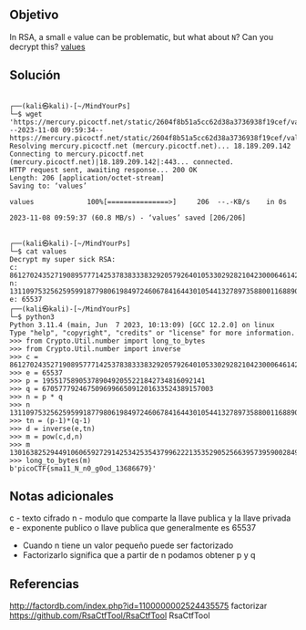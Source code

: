 ## Objetivo
In RSA, a small `e` value can be problematic, but what about `N`? Can you decrypt this? [values](https://mercury.picoctf.net/static/2604f8b51a5cc62d38a3736938f19cef/values)
## Solución 
```
                                                                           
┌──(kali㉿kali)-[~/MindYourPs]
└─$ wget 'https://mercury.picoctf.net/static/2604f8b51a5cc62d38a3736938f19cef/values' 
--2023-11-08 09:59:34--  https://mercury.picoctf.net/static/2604f8b51a5cc62d38a3736938f19cef/values
Resolving mercury.picoctf.net (mercury.picoctf.net)... 18.189.209.142
Connecting to mercury.picoctf.net (mercury.picoctf.net)|18.189.209.142|:443... connected.
HTTP request sent, awaiting response... 200 OK
Length: 206 [application/octet-stream]
Saving to: ‘values’

values             100%[===============>]     206  --.-KB/s    in 0s      

2023-11-08 09:59:37 (60.8 MB/s) - ‘values’ saved [206/206]

                                                                           
┌──(kali㉿kali)-[~/MindYourPs]
└─$ cat values    
Decrypt my super sick RSA:
c: 861270243527190895777142537838333832920579264010533029282104230006461420086153423
n: 1311097532562595991877980619849724606784164430105441327897358800116889057763413423
e: 65537                                                                           
┌──(kali㉿kali)-[~/MindYourPs]
└─$ python3                          
Python 3.11.4 (main, Jun  7 2023, 10:13:09) [GCC 12.2.0] on linux
Type "help", "copyright", "credits" or "license" for more information.
>>> from Crypto.Util.number import long_to_bytes
>>> from Crypto.Util.number import inverse
>>> c = 861270243527190895777142537838333832920579264010533029282104230006461420086153423
>>> e = 65537
>>> p = 1955175890537890492055221842734816092141
>>> q = 670577792467509699665091201633524389157003
>>> n = p * q
>>> n
1311097532562595991877980619849724606784164430105441327897358800116889057763413423
>>> tn = (p-1)*(q-1)
>>> d = inverse(e,tn)
>>> m = pow(c,d,n)
>>> m
13016382529449106065927291425342535437996222135352905256639573959002849415739773
>>> long_to_bytes(m)
b'picoCTF{sma11_N_n0_g0od_13686679}'

```
## Notas adicionales
c - texto cifrado
n - modulo que comparte la llave publica y la llave privada 
e - exponente publico o llave publica que generalmente es 65537
- Cuando n tiene un valor pequeño puede ser factorizado
- Factorizarlo significa que a partir de n podamos obtener p y q
## Referencias
http://factordb.com/index.php?id=1100000002524435575 factorizar
https://github.com/RsaCtfTool/RsaCtfTool  RsaCtfTool